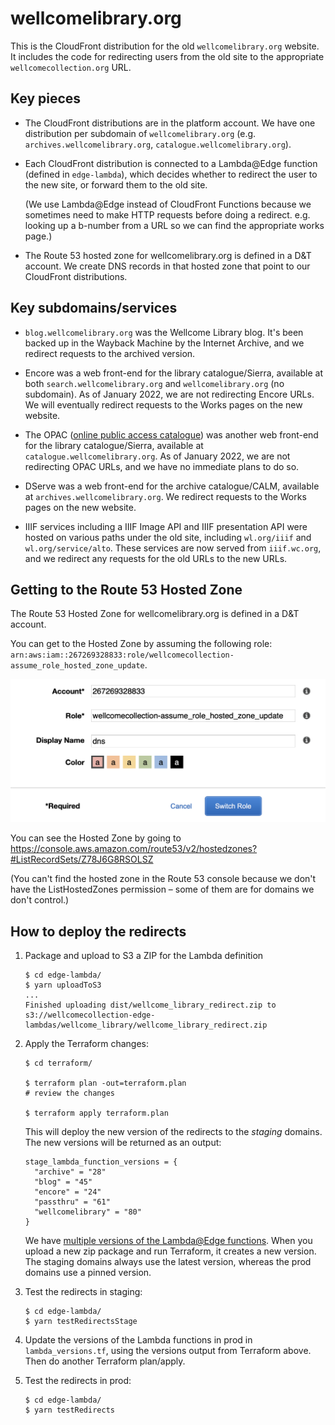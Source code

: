 # wellcomelibrary.org

This is the CloudFront distribution for the old `wellcomelibrary.org` website.
It includes the code for redirecting users from the old site to the appropriate `wellcomecollection.org` URL.

## Key pieces

*   The CloudFront distributions are in the platform account.
    We have one distribution per subdomain of `wellcomelibrary.org` (e.g. `archives.wellcomelibrary.org`, `catalogue.wellcomelibrary.org`).

*   Each CloudFront distribution is connected to a Lambda@Edge function (defined in `edge-lambda`), which decides whether to redirect the user to the new site, or forward them to the old site.

    (We use Lambda@Edge instead of CloudFront Functions because we sometimes need to make HTTP requests before doing a redirect.
    e.g. looking up a b-number from a URL so we can find the appropriate works page.)

*   The Route 53 hosted zone for wellcomelibrary.org is defined in a D&T account.
    We create DNS records in that hosted zone that point to our CloudFront distributions.

## Key subdomains/services

*   `blog.wellcomelibrary.org` was the Wellcome Library blog.
    It's been backed up in the Wayback Machine by the Internet Archive, and we redirect requests to the archived version.

*   Encore was a web front-end for the library catalogue/Sierra, available at both `search.wellcomelibrary.org` and `wellcomelibrary.org` (no subdomain).
    As of January 2022, we are not redirecting Encore URLs.
    We will eventually redirect requests to the Works pages on the new website.

*   The OPAC ([online public access catalogue][opac]) was another web front-end for the library catalogue/Sierra, available at `catalogue.wellcomelibrary.org`.
    As of January 2022, we are not redirecting OPAC URLs, and we have no immediate plans to do so.

*   DServe was a web front-end for the archive catalogue/CALM, available at `archives.wellcomelibrary.org`.
    We redirect requests to the Works pages on the new website.

*   IIIF services including a IIIF Image API and IIIF presentation API were hosted on various paths under the old site, including `wl.org/iiif` and `wl.org/service/alto`.
    These services are now served from `iiif.wc.org`, and we redirect any requests for the old URLs to the new URLs.

[opac]: https://en.wikipedia.org/wiki/Online_public_access_catalog

## Getting to the Route 53 Hosted Zone

The Route 53 Hosted Zone for wellcomelibrary.org is defined in a D&T account.

You can get to the Hosted Zone by assuming the following role: `arn:aws:iam::267269328833:role/wellcomecollection-assume_role_hosted_zone_update`.

![Screenshot of the "assume role" screen in the AWS console with the account ID and role filled in.](assume_role.png)

You can see the Hosted Zone by going to <https://console.aws.amazon.com/route53/v2/hostedzones?#ListRecordSets/Z78J6G8RSOLSZ>

(You can't find the hosted zone in the Route 53 console because we don't have the ListHostedZones permission – some of them are for domains we don't control.)

## How to deploy the redirects

1.  Package and upload to S3 a ZIP for the Lambda definition

    ```console
    $ cd edge-lambda/
    $ yarn uploadToS3
    ...
    Finished uploading dist/wellcome_library_redirect.zip to s3://wellcomecollection-edge-lambdas/wellcome_library/wellcome_library_redirect.zip
    ```

2.  Apply the Terraform changes:

    ```console
    $ cd terraform/

    $ terraform plan -out=terraform.plan
    # review the changes

    $ terraform apply terraform.plan
    ```

    This will deploy the new version of the redirects to the *staging* domains.
    The new versions will be returned as an output:

    ```
    stage_lambda_function_versions = {
      "archive" = "28"
      "blog" = "45"
      "encore" = "24"
      "passthru" = "61"
      "wellcomelibrary" = "80"
    }
    ```

    We have [multiple versions of the Lambda@Edge functions][versions].
    When you upload a new zip package and run Terraform, it creates a new version.
    The staging domains always use the latest version, whereas the prod domains use a pinned version.

3.  Test the redirects in staging:

    ```console
    $ cd edge-lambda/
    $ yarn testRedirectsStage
    ```

4.  Update the versions of the Lambda functions in prod in `lambda_versions.tf`, using the versions output from Terraform above.
    Then do another Terraform plan/apply.

5.  Test the redirects in prod:

    ```console
    $ cd edge-lambda/
    $ yarn testRedirects
    ```

[versions]: https://docs.aws.amazon.com/lambda/latest/dg/configuration-versions.html
